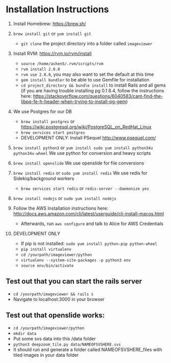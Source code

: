 # Installation Instructions

1. Install Homebrew: https://brew.sh/
2. `brew install git` or `yum install git`
   * `git clone` the project directory into a folder called `imageviewer`
3. Install RVM: https://rvm.io/rvm/install
	 * `source /home/ashen5/.rvm/scripts/rvm`
	 * `rvm install 2.0.0`
	 * `rvm use 2.0.0`, you may also want to set the default at this time
	 * `gem install bundler` to be able to use Gemfile for installation
	 * `cd project_directory && bundle install` to install Rails and all gems (if you are having trouble installing pg 0.1 8.4, follow the instructions here: https://stackoverflow.com/questions/6040583/cant-find-the-libpq-fe-h-header-when-trying-to-install-pg-gem)
	 
4. We use Postgres for our DB
	 * `brew install postgres` or https://wiki.postgresql.org/wiki/PostgreSQL_on_RedHat_Linux
	 * `brew services start postgres` 
	 * DEVELOPMENT ONLY: Install PSequel http://www.psequel.com/
5. `brew install python3` or `yum install sudo yum install python34u python34u-wheel` We use python for conversion and heavy scripts
6. `brew install openslide` We use openslide for file conversions
7. `brew install redis` or `sudo yum install redis` We use redis for Sidekiq/background workers
	 * `brew services start redis` or `redis-server --daemonize yes`
8. `brew install nodejs` or `sudo yum install nodejs`
9. Follow the AWS Installation instructions here: http://docs.aws.amazon.com/cli/latest/userguide/cli-install-macos.html
	 * Afterwards, run `aws configure` and talk to Alice for AWS Credentials
10. DEVELOPMENT ONLY 
	 * If pip is not installed: `sudo yum install python-pip python-wheel`
	 * `pip install virtualenv`  
	 * `cd /yourpath/imageviewer/python`
	 * `virtualenv --system-site-packages -p python3 env`
	 * `source env/bin/activate`

## Test out that you can start the rails server
* `cd /yourpath/imageviewer && rails s`
* Navigate to localhost:3000 in your browser

## Test out that openslide works: 
* `cd /yourpath/imageviewer/python`
* `mkdir data`
* Put some svs data into this /data folder
* `python3 deepzoom_tile.py data/NAMEOFSVSHERE.svs`
* It should run and generate a folder called NAMEOFSVSHERE_files with tiled images in your data folder
